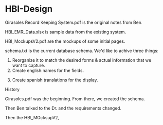 # HBI-Design

Girasoles Record Keeping System.pdf is the original notes from Ben.

HBI_EMR_Data.xlsx is sample data from the existing system.

HBI_MockupsV2.pdf are the mockups of some initial pages.

schema.txt is the current database schema.  We'd like to achive three things:
1) Reorganize it to match the desired forms & actual information that we want to capture.
2) Create english names for the fields.
3. Create spanish translations for the display.

History

Girasoles.pdf was the beginning.
From there, we created the schema.

Then Ben talked to the Dr. and the requirements changed.

Then the HBI_MOcksupV2, 
